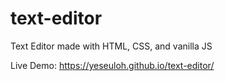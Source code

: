 # text-editor

Text Editor made with HTML, CSS, and vanilla JS

Live Demo: https://yeseuloh.github.io/text-editor/
